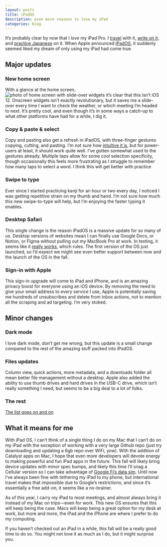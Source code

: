 ```yaml
---
layout: posts
title: iPadOS
description: even more reasons to love my iPad
categories: blog
---
```


It’s probably clear by now that I _love_ my iPad Pro. I [travel](https://www.brookshelley.com/blog/2019/03/13/travel-kit-update.html) with it, [write on it](https://www.brookshelley.com/blog/2019/05/02/On-Notes-and-ToDos.html), and [practice Japanese](https://www.brookshelley.com/blog/2019/01/27/learning-kanji-again.html) on it. When Apple announced [iPadOS](https://www.apple.com/ipados/ipados-preview/), it suddenly seemed liked my dream of only using my iPad had come true.

## Major updates

### New home screen

With a glance at the home screen, ![photo of home screen with slide-over widgets](/assets/photos/ipadhome.jpg) it’s clear that this isn’t iOS 12. Onscreen widgets isn’t exactly revolutionary, but it saves me a slide-over every time I want to check the weather, or which meeting I’m headed to next. It’s pretty cool, and even though it’s in some ways a catch-up to what other platforms have had for a while, I dig it.

### Copy & paste & select

Copy and pasting also get a refresh in iPadOS, with three-finger gestures copying, cutting, and pasting. I’m not sure how [intuitive it is](https://www.theverge.com/2019/6/6/18654314/apple-ipad-os-ipados-wwdc-first-look-windows-usb-user-interface-new-features), but for power-users at least, it should work quite well. I’ve gotten somewhat used to the gestures already. Multiple taps allow for some cool selection specificity, though occasionally this feels more frustrating as I struggle to remember how many taps to select a word. I think this will get better with practice

### Swipe to type

Ever since I started practicing kanji for an hour or two every day, I noticed I was getting repetitive strain on my thumb and hand. I’m not sure how much this new swipe-to-type will help, but I’m enjoying the faster typing it enables.

### Desktop Safari

This single change is the reason iPadOS is a massive update for so many of us. Desktop versions of websites mean I can finally use Google Docs, or Notion, or Figma without pulling out my MacBook Pro at work. In testing, it seems like it [really works](https://www.theverge.com/2019/6/4/18652163/google-docs-ipad-ipados-safari-apple-wwdc-2019), which rules. The first version of the OS just launched, so I’d expect we might see even better support between now and the launch of the OS in the fall.

### Sign-in with Apple

This sign-in upgrade will come to iPad and iPhone, and is an amazing privacy boost for everyone using an iOS device. By removing the need to give your email address to every service I use, Apple is potentially saving me hundreds of unsubscribes and delete from inbox actions, not to mention all the scraping and ad targeting. I’m very stoked.

## Minor changes

### Dark mode

I love dark mode, don’t get me wrong, but this update is a small change compared to the rest of the amazing stuff packed into iPadOS.

### Files updates

Column view, quick actions, more metadata, and a downloads folder all mean better file management without a desktop. Apple also added the ability to use thumb drives and hard drives in the USB-C drive, which isn’t really something I need, but seems to be a big deal to a lot of folks.

### The rest

[The list goes on and on](https://www.apple.com/ipados/ipados-preview/features/)

## What it means for me

With iPad OS, I can’t think of a single thing I do on my Mac that I can’t do on my iPad with the exception of working with a very large Github repo (just try downloading and updating a 6gb repo over WiFi, yow). With the addition of Catalyst apps on Mac, I hope that even more developers will devote energy to making powerful and fun iPad apps in the future. This fall will likely bring device updates with minor spec bumps, and likely this time I’ll snag a Cellular version so I can take advantage of [Google Fi’s data sim](https://support.google.com/fi/answer/6330195?hl=en). Until now I’ve always been fine with tethering my iPad to my phone, but international travel makes that impossible due to Google’s restrictions, and since it’s essentially a free add-on, it seems like a no-brainer.

As of this year, I carry my iPad to most meetings, and almost always bring it instead of my Mac on trips—even for work. This new OS ensures that this will keep being the case. Macs will keep being a great option for my desk at work, but more and more, the iPad and the iPhone are where I prefer to do my computing.

If you haven’t checked out an iPad in a while, this fall will be a really good time to do so. You might not love it as much as I do, but it might surprise you.
